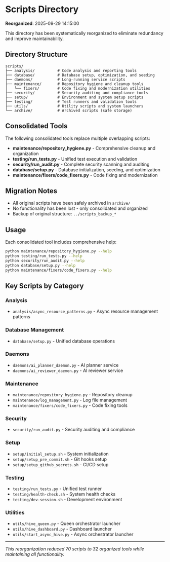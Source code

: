 # Scripts Directory

**Reorganized**: 2025-09-29 14:15:00

This directory has been systematically reorganized to eliminate redundancy and improve maintainability.

## Directory Structure

```
scripts/
├── analysis/          # Code analysis and reporting tools
├── database/          # Database setup, optimization, and seeding
├── daemons/           # Long-running service scripts
├── maintenance/       # Repository hygiene and cleanup tools
│   └── fixers/        # Code fixing and modernization utilities
├── security/          # Security auditing and compliance tools
├── setup/             # Environment and system setup scripts
├── testing/           # Test runners and validation tools
├── utils/             # Utility scripts and system launchers
└── archive/           # Archived scripts (safe storage)
```

## Consolidated Tools

The following consolidated tools replace multiple overlapping scripts:

- **maintenance/repository_hygiene.py** - Comprehensive cleanup and organization
- **testing/run_tests.py** - Unified test execution and validation
- **security/run_audit.py** - Complete security scanning and auditing
- **database/setup.py** - Database initialization, seeding, and optimization
- **maintenance/fixers/code_fixers.py** - Code fixing and modernization

## Migration Notes

- All original scripts have been safely archived in `archive/`
- No functionality has been lost - only consolidated and organized
- Backup of original structure: `../scripts_backup_*`

## Usage

Each consolidated tool includes comprehensive help:

```bash
python maintenance/repository_hygiene.py --help
python testing/run_tests.py --help
python security/run_audit.py --help
python database/setup.py --help
python maintenance/fixers/code_fixers.py --help
```

## Key Scripts by Category

### Analysis
- `analysis/async_resource_patterns.py` - Async resource management patterns

### Database Management
- `database/setup.py` - Unified database operations

### Daemons
- `daemons/ai_planner_daemon.py` - AI planner service
- `daemons/ai_reviewer_daemon.py` - AI reviewer service

### Maintenance
- `maintenance/repository_hygiene.py` - Repository cleanup
- `maintenance/log_management.py` - Log file management
- `maintenance/fixers/code_fixers.py` - Code fixing tools

### Security
- `security/run_audit.py` - Security auditing and compliance

### Setup
- `setup/initial_setup.sh` - System initialization
- `setup/setup_pre_commit.sh` - Git hooks setup
- `setup/setup_github_secrets.sh` - CI/CD setup

### Testing
- `testing/run_tests.py` - Unified test runner
- `testing/health-check.sh` - System health checks
- `testing/dev-session.sh` - Development environment

### Utilities
- `utils/hive_queen.py` - Queen orchestrator launcher
- `utils/hive_dashboard.py` - Dashboard launcher
- `utils/start_async_hive.py` - Async orchestrator launcher

---

*This reorganization reduced 70 scripts to 32 organized tools while maintaining all functionality.*




